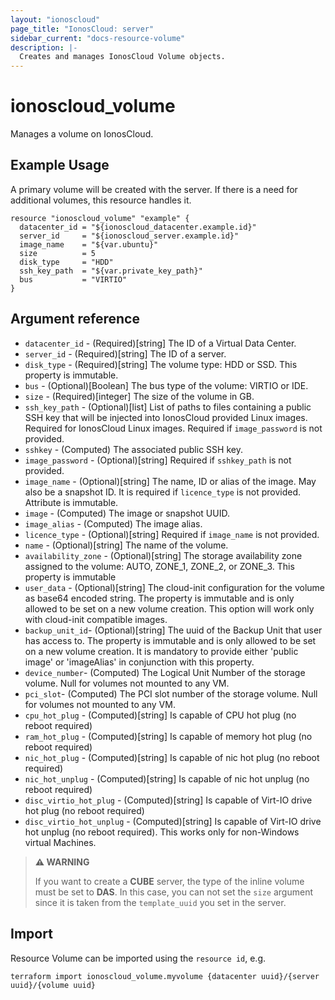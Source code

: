 ```yaml
---
layout: "ionoscloud"
page_title: "IonosCloud: server"
sidebar_current: "docs-resource-volume"
description: |-
  Creates and manages IonosCloud Volume objects.
---
```


# ionoscloud\_volume

Manages a volume on IonosCloud.

## Example Usage

A primary volume will be created with the server. If there is a need for additional volumes, this resource handles it.

```hcl
resource "ionoscloud_volume" "example" {
  datacenter_id = "${ionoscloud_datacenter.example.id}"
  server_id     = "${ionoscloud_server.example.id}"
  image_name    = "${var.ubuntu}"
  size          = 5
  disk_type     = "HDD"
  ssh_key_path  = "${var.private_key_path}"
  bus           = "VIRTIO"
}
```

## Argument reference

* `datacenter_id` - (Required)[string] The ID of a Virtual Data Center.
* `server_id` - (Required)[string] The ID of a server.
* `disk_type` - (Required)[string] The volume type: HDD or SSD. This property is immutable.
* `bus` - (Optional)[Boolean] The bus type of the volume: VIRTIO or IDE.
* `size` -  (Required)[integer] The size of the volume in GB.
* `ssh_key_path` -  (Optional)[list] List of paths to files containing a public SSH key that will be injected into IonosCloud provided Linux images. Required for IonosCloud Linux images. Required if `image_password` is not provided.
* `sshkey` - (Computed) The associated public SSH key.
* `image_password` - (Optional)[string] Required if `sshkey_path` is not provided.
* `image_name` - (Optional)[string] The name, ID or alias of the image. May also be a snapshot ID. It is required if `licence_type` is not provided. Attribute is immutable.
* `image` - (Computed) The image or snapshot UUID.
* `image_alias` - (Computed) The image alias.
* `licence_type` - (Optional)[string] Required if `image_name` is not provided.
* `name` - (Optional)[string] The name of the volume.
* `availability_zone` - (Optional)[string] The storage availability zone assigned to the volume: AUTO, ZONE_1, ZONE_2, or ZONE_3. This property is immutable
* `user_data` - (Optional)[string] The cloud-init configuration for the volume as base64 encoded string. The property is immutable and is only allowed to be set on a new volume creation. This option will work only with cloud-init compatible images.
* `backup_unit_id`- (Optional)[string] The uuid of the Backup Unit that user has access to. The property is immutable and is only allowed to be set on a new volume creation. It is mandatory to provide either 'public image' or 'imageAlias' in conjunction with this property.
* `device_number`- (Computed) The Logical Unit Number of the storage volume. Null for volumes not mounted to any VM.
* `pci_slot`- (Computed) The PCI slot number of the storage volume. Null for volumes not mounted to any VM.
* `cpu_hot_plug` - (Computed)[string] Is capable of CPU hot plug (no reboot required)
* `ram_hot_plug` - (Computed)[string] Is capable of memory hot plug (no reboot required)
* `nic_hot_plug` - (Computed)[string] Is capable of nic hot plug (no reboot required)
* `nic_hot_unplug` - (Computed)[string] Is capable of nic hot unplug (no reboot required)
* `disc_virtio_hot_plug` - (Computed)[string] Is capable of Virt-IO drive hot plug (no reboot required)
* `disc_virtio_hot_unplug` - (Computed)[string] Is capable of Virt-IO drive hot unplug (no reboot required). This works only for non-Windows virtual Machines.

> **⚠ WARNING**
>
> If you want to create a **CUBE** server, the type of the inline volume must be set to **DAS**. In this case, you can not set the `size` argument since it is taken from the `template_uuid` you set in the server.


## Import

Resource Volume can be imported using the `resource id`, e.g.

```shell
terraform import ionoscloud_volume.myvolume {datacenter uuid}/{server uuid}/{volume uuid}
```
